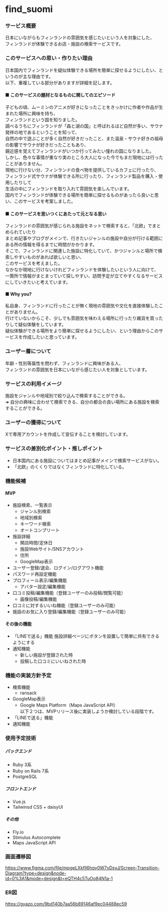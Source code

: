 # find_suomi

### サービス概要
日本にいながらもフィンランドの雰囲気を感じたいという人を対象にした、  
フィンランドが体験できるお店・施設の検索サービスです。


### このサービスへの思い・作りたい理由
日本国内でフィンランドを疑似体験できる場所を簡単に探せるようにしたい、というのが主な理由です。  
以下、重複している部分がありますが詳細を記します。


#### ■ このサービスの題材となるものに関してのエピソード
子どもの頃、ムーミンのアニメが好きになったことをきっかけに作者や作品が生まれた場所に興味を持ち、  
フィンランドという国を知りました。  
調べるうちにフィンランドが「森と湖の国」と呼ばれるほど自然が多い、サウナ発祥の地であるということを知って、  
自然の中で遊ぶことが多く自然が好きだったこと、また温泉・サウナ好きの祖母の影響でサウナが好きだったこともあり、  
親近感を覚えてフィンランドがいつか行ってみたい憧れの国になりました。  
しかし、色々な事情が重なり実のところ大人になった今でもまだ現地には行ったことがありません。  
現地に行けない分、フィンランドの食べ物を提供しているカフェに行ったり、  
フィンランド式サウナが体験できる所に行ったり、フィンランド製品を購入・使用したりして  
生活の中にフィンランドを取り入れて雰囲気を楽しんでいます。  
国内でフィンランドが体験できる場所を簡単に探せるものがあったら良いと思い、このサービスを考案しました。

#### ■ このサービスを思いつくにあたって元となる思い
フィンランドの雰囲気が感じられる施設をネットで検索すると、「北欧」でまとめられていたり  
まとめ記事やブログがメインで、行きたいジャンルの施設や自分が行ける範囲にある所の情報を得るまでに時間がかかります。  
そこで、フィンランドに関連した施設に特化していて、かつジャンルと場所で検索しやすいものがあれば欲しいと思い、  
このサービスを考えました。  
なかなか現地に行けないけれどフィンランドを体験したいという人に向けて、  
一箇所で情報がまとまっていて探しやすい、訪問予定が立てやすくなるサービスにしていきたいと考えています。

#### ■ Why you?
私自身、フィンランドに行ったことが無く現地の雰囲気や文化を直接体験したことがありません。  
行けていないからこそ、少しでも雰囲気を味わえる場所に行ったり雑貨を買ったりして疑似体験をしています。  
疑似体験ができる場所をより簡単に探せるようにしたい、という理由からこのサービスを作成したいと思っています。


### ユーザー層について
年齢・性別等属性を問わず、フィンランドに興味がある人、  
フィンランドの雰囲気を日本にいながら感じたい人を対象としています。


### サービスの利用イメージ
施設をジャンルや地域別で絞り込んで検索することができる。  
➜ 自分の興味に合わせて検索できる、自分の都合の良い場所にある施設を検索することができる。


### ユーザーの獲得について
Xで専用アカウントを作成して宣伝することを検討しています。


### サービスの差別化ポイント・推しポイント
- 日本国内にある施設についてはまとめ記事がメインで検索サービスがない。
- 「北欧」のくくりではなくフィンランドに特化している。


### 機能候補
#### MVP
- 施設検索、一覧表示
  - ジャンル別検索
  - 地域別検索
  - キーワード検索
  - オートコンプリート
- 施設詳細
  - 開店時間/定休日
  - 施設Webサイト/SNSアカウント
  - 住所
  - GoogleMap表示
- ユーザー登録/退会、ログイン/ログアウト機能
- パスワード再設定機能
- プロフィール表示/編集機能
  - アバター設定/編集機能
- 口コミ投稿/編集機能（登録ユーザーのみ投稿/閲覧可能）
  - 画像投稿/編集機能
- 口コミに対するいいね機能（登録ユーザーのみ可能）
- 施設のお気に入り登録/編集機能（登録ユーザーのみ可能）

#### その後の機能
- 「LINEで送る」機能
施設詳細ページにボタンを設置して簡単に共有できるようにする
- 通知機能
  - 新しい施設が登録された時
  - 投稿した口コミにいいねされた時


### 機能の実装方針予定
- 検索機能
  - ransack
- GoogleMap表示
  - Google Maps Platform（Maps JavaScript API）  
以下２つは、MVPリリース後に実装しようか検討している段階です。
- 「LINEで送る」機能
- 通知機能


### 使用予定技術
##### バックエンド
- Ruby 3系
- Ruby on Rails 7系
- PostgreSQL

##### フロントエンド
- Vue.js
- Tailwinsd CSS + daisyUI

##### その他
- Fly.io
- Stimulus Autocomplete
- Maps JavaScript API

### 画面遷移図
https://www.figma.com/file/mpgeLXkfll6hqy0W7vDsyJ/Screen-Transition-Diagram?type=design&node-id=0%3A1&mode=design&t=eQTH4c5TuOo84N1a-1

### ER図
https://gyazo.com/9bd140b7aa56b89146af9ec04488ec59
